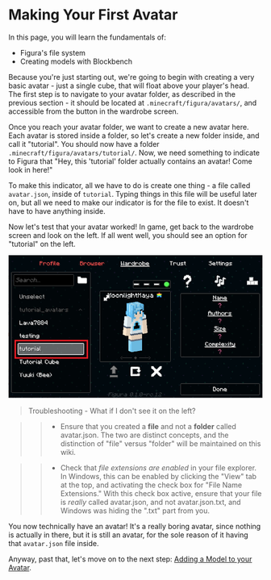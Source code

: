 # Making Your First Avatar

In this page, you will learn the fundamentals of:

* Figura's file system
* Creating models with Blockbench

Because you're just starting out, we're going to begin with creating a very basic avatar - just a single cube, that will float above your player's head. The first step is to navigate to your avatar folder, as described in the previous section - it should be located at `.minecraft/figura/avatars/`, and accessible from the button in the wardrobe screen.

Once you reach your avatar folder, we want to create a new avatar here. Each avatar is stored inside a folder, so let's create a new folder inside, and call it "tutorial". You should now have a folder `.minecraft/figura/avatars/tutorial/`. Now, we need something to indicate to Figura that "Hey, this 'tutorial' folder actually contains an avatar! Come look in here!"

To make this indicator, all we have to do is create one thing - a file called `avatar.json`, inside of `tutorial`. Typing things in this file will be useful later on, but all we need to make our indicator is for the file to exist. It doesn't have to have anything inside.

Now let's test that your avatar worked! In game, get back to the wardrobe screen and look on the left. If all went well, you should see an option for "tutorial" on the left.

![The tutorial avatar appears on the sidebar](p1_wardrobe_sidebar.png)

> Troubleshooting - What if I don't see it on the left?

> > * Ensure that you created a **file** and not a **folder** called avatar.json. The two are distinct concepts, and the distinction of "file" versus "folder" will be maintained on this wiki.

> > * Check that _file extensions are enabled_ in your file explorer. In Windows, this can be enabled by clicking the "View" tab at the top, and activating the check box for "File Name Extensions." With this check box active, ensure that your file is _really_ called avatar.json, and not avatar.json.txt, and Windows was hiding the ".txt" part from you.

You now technically have an avatar! It's a really boring avatar, since nothing is actually in there, but it is still an avatar, for the sole reason of it having that `avatar.json` file inside.

Anyway, past that, let's move on to the next step: [Adding a Model to your Avatar](p2_model.md).
